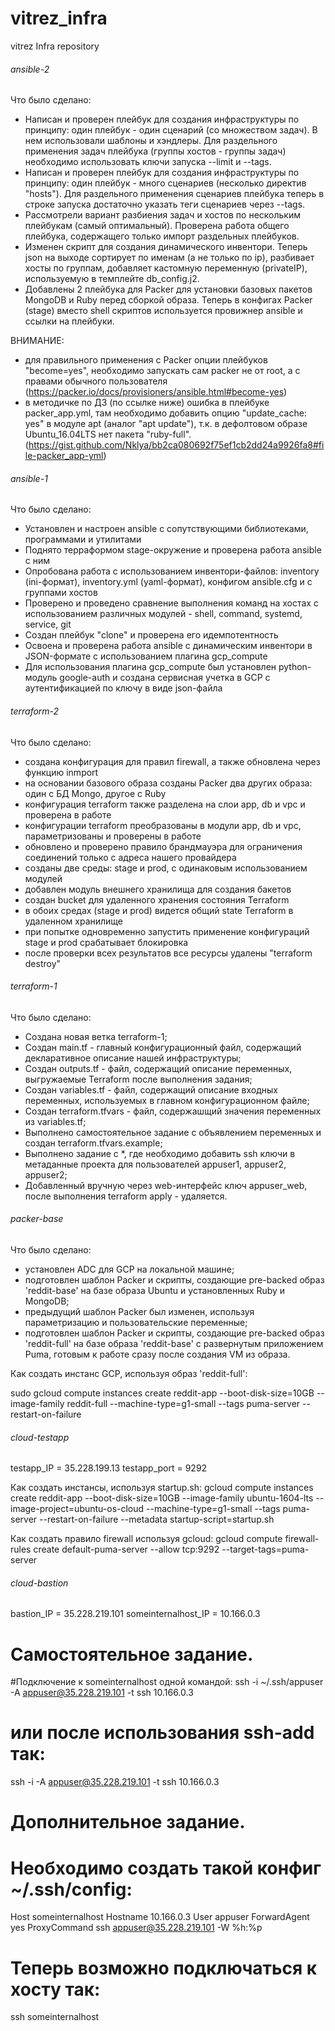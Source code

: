 # vitrez_infra
vitrez Infra repository

###### ansible-2 ##############################################

Что было сделано:

- Написан и проверен плейбук для создания инфраструктуры по принципу: один плейбук - один сценарий (со множеством задач). В нем использовали шаблоны и хэндлеры. Для раздельного применения задач плейбука (группы хостов - группы задач) необходимо использовать ключи запуска --limit и --tags.
- Написан и проверен плейбук для создания инфраструктуры по принципу: один плейбук - много сценариев (несколько директив "hosts"). Для раздельного применения сценариев плейбука теперь в строке запуска достаточно указать теги сценариев через --tags.
- Рассмотрели вариант разбиения задач и хостов по нескольким плейбукам (самый оптимальный). Проверена работа общего плейбука, содержащего только импорт раздельных плейбуков.
- Изменен скрипт для создания динамического инвентори. Теперь json на выходе сортирует по именам (а не только по ip), разбивает хосты пo группам, добавляет кастомную переменную (privateIP), используемую в темплейте db_config.j2.
- Добавлены 2 плейбука для Packer для установки базовых пакетов MongoDB и Ruby перед сборкой образа. Теперь в конфигах Packer (stage) вместо shell скриптов используется провижнер ansible и ссылки на плейбуки.

ВНИМАНИЕ: 
- для правильного применения с Packer опции плейбуков "become=yes", необходимо запускать сам packer не от root, а с правами обычного пользователя (https://packer.io/docs/provisioners/ansible.html#become-yes)
- в методичке по ДЗ (по ссылке ниже) ошибка в плейбуке packer_app.yml, там необходимо добавить опцию "update_cache: yes" в модуле apt (аналог "apt update"), т.к. в дефолтовом образе Ubuntu_16.04LTS нет пакета "ruby-full".
 (https://gist.github.com/Nklya/bb2ca080692f75ef1cb2dd24a9926fa8#file-packer_app-yml)


###### ansible-1 ##############################################

Что было сделано:

- Установлен и настроен ansible с сопутствующими библиотеками, программами и утилитами
- Поднято терраформом stage-окружение и проверена работа ansible с ним
- Опробована работа с использованием инвентори-файлов: inventory (ini-формат), inventory.yml (yaml-формат), конфигом ansible.cfg и с группами хостов
- Проверено и проведено сравнение выполнения команд на хостах с использованием различных модулей - shell, command, systemd, service, git
- Создан плейбук "clone" и проверена его идемпотентность
- Освоена и проверена работа ansible с динамическим инвентори в JSON-формате с использованием плагина gcp_compute 
- Для использования плагина gcp_compute был установлен python-модуль google-auth и создана сервисная учетка в GCP с аутентификацией по ключу в виде json-файла

###### terraform-2 ############################################

Что было сделано:

- создана конфигурация для правил firewall, а также обновлена через функцию inmport
- на основании базового образа созданы Packer два других образа: один с БД Mongo, другое с Ruby
- конфигурация terraform также разделена на слои app, db и vpc и проверена в работе
- конфигурации terraform преобразованы в модули app, db и vpc, параметризованы и проверены в работе
- обновлено и проверено правило брандмауэра для ограничения соединений только с адреса нашего провайдера
- созданы две среды: stage и prod, с одинаковым использованием модулей
- добавлен модуль внешнего хранилища для создания бакетов
- создан bucket для удаленного хранения состояния Terraform
- в обоих средах (stage и prod) видется общий state Terraform в удаленном хранилище
- при попытке одновременно запустить применение конфигураций stage и prod срабатывает блокировка
- после проверки всех результатов все ресурсы удалены "terraform destroy"

###### terraform-1 ############################################

Что было сделано:

- Создана новая ветка terraform-1;
- Создан main.tf - главный конфигурационный файл, содержащий декларативное описание нашей инфраструктуры;
- Создан outputs.tf - файл, содержащий описание переменных, выгружаемые Terraform после выполнения задания;
- Создан variables.tf - файл, содержащий описание входных переменных, используемых в главном конфигурационном файле;
- Создан terraform.tfvars - файл, содержашщий значения переменных из variables.tf;
- Выполнено самостоятельное задание с объявлением переменных и создан terraform.tfvars.example;
- Выполнено задание с *, где необходимо добавить ssh ключи в метаданные проекта для пользователей appuser1, appuser2, appuser2;
- Добавленный вручную через web-интерфейс ключ appuser_web, после выполнения terraform apply - удаляется.

###### packer-base ############################################

Что было сделано:

- установлен ADC для GCP на локальной машине;
- подготовлен шаблон Packer и скрипты, создающие pre-backed образ 'reddit-base' на базе образа Ubuntu и установленных Ruby и MongoDB;
- предыдущий шаблон Packer был изменен, используя параметризацию и пользовательские переменные;
- подготовлен шаблон Packer и скрипты, создающие pre-backed образ 'reddit-full' на базе образа 'reddit-base' с развернутым приложением Puma, готовым к работе сразу после создания VM из образа.

Как создать инстанс GCP, используя образ 'reddit-full':

sudo gcloud compute instances create reddit-app --boot-disk-size=10GB --image-family reddit-full --machine-type=g1-small --tags puma-server --restart-on-failure


###### cloud-testapp ##########################################

testapp_IP = 35.228.199.13
testapp_port = 9292

Как создать инстансы, используя startup.sh:
gcloud compute instances create reddit-app --boot-disk-size=10GB --image-family ubuntu-1604-lts --image-project=ubuntu-os-cloud --machine-type=g1-small --tags puma-server --restart-on-failure --metadata startup-script=startup.sh

Как создать правило firewall используя gcloud:
gcloud compute firewall-rules create default-puma-server --allow tcp:9292 --target-tags=puma-server


###### cloud-bastion ############################################

bastion_IP = 35.228.219.101
someinternalhost_IP = 10.166.0.3

# Самостоятельное задание.
#Подключение к someinternalhost одной командой:
ssh -i ~/.ssh/appuser -A appuser@35.228.219.101 -t ssh 10.166.0.3

# или после использования ssh-add так:
ssh -i -A appuser@35.228.219.101 -t ssh 10.166.0.3

# Дополнительное задание.
# Необходимо создать такой конфиг ~/.ssh/config:
Host    someinternalhost
        Hostname 10.166.0.3
        User appuser
        ForwardAgent yes
        ProxyCommand ssh appuser@35.228.219.101 -W %h:%p

# Теперь возможно подключаться к хосту так:
ssh someinternalhost
